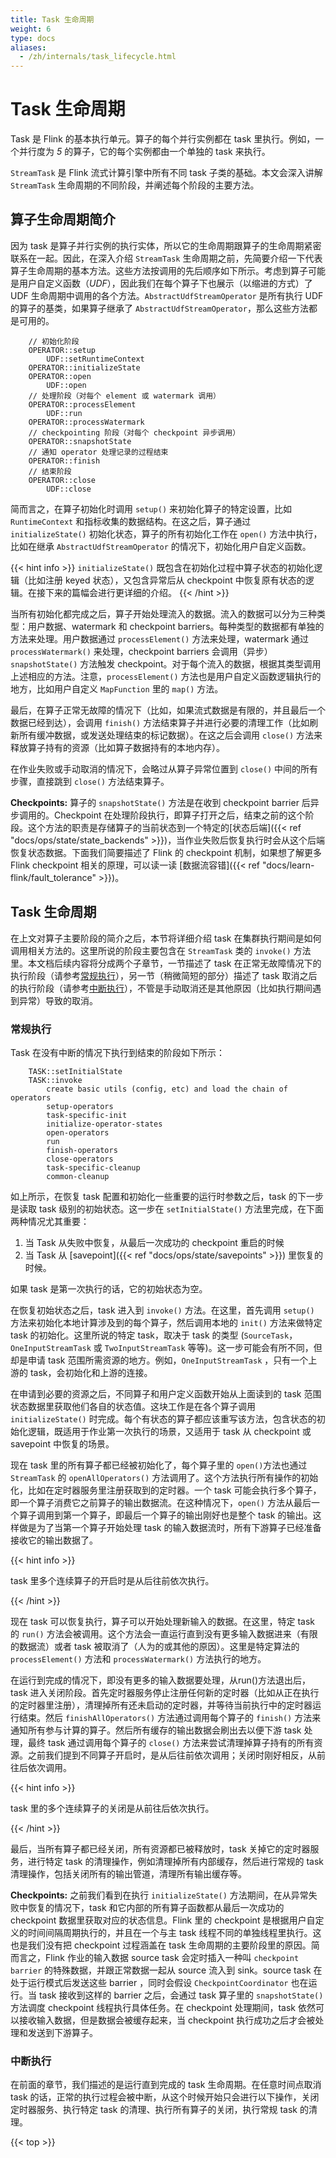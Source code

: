 ```yaml
---
title: Task 生命周期
weight: 6
type: docs
aliases:
  - /zh/internals/task_lifecycle.html
---
```

<!--
Licensed to the Apache Software Foundation (ASF) under one
or more contributor license agreements.  See the NOTICE file
distributed with this work for additional information
regarding copyright ownership.  The ASF licenses this file
to you under the Apache License, Version 2.0 (the
"License"); you may not use this file except in compliance
with the License.  You may obtain a copy of the License at

  http://www.apache.org/licenses/LICENSE-2.0

Unless required by applicable law or agreed to in writing,
software distributed under the License is distributed on an
"AS IS" BASIS, WITHOUT WARRANTIES OR CONDITIONS OF ANY
KIND, either express or implied.  See the License for the
specific language governing permissions and limitations
under the License.
-->


# Task 生命周期

Task 是 Flink 的基本执行单元。算子的每个并行实例都在 task 里执行。例如，一个并行度为 *5* 的算子，它的每个实例都由一个单独的 task 来执行。

`StreamTask` 是 Flink 流式计算引擎中所有不同 task 子类的基础。本文会深入讲解  `StreamTask` 生命周期的不同阶段，并阐述每个阶段的主要方法。

<a name="operator-lifecycle-in-a-nutshell"> </a>

## 算子生命周期简介

因为 task 是算子并行实例的执行实体，所以它的生命周期跟算子的生命周期紧密联系在一起。因此，在深入介绍 `StreamTask` 生命周期之前，先简要介绍一下代表算子生命周期的基本方法。这些方法按调用的先后顺序如下所示。考虑到算子可能是用户自定义函数（*UDF*），因此我们在每个算子下也展示（以缩进的方式）了 UDF 生命周期中调用的各个方法。`AbstractUdfStreamOperator` 是所有执行 UDF 的算子的基类，如果算子继承了 `AbstractUdfStreamOperator`，那么这些方法都是可用的。


 

        // 初始化阶段
        OPERATOR::setup
            UDF::setRuntimeContext
        OPERATOR::initializeState
        OPERATOR::open
            UDF::open
        // 处理阶段（对每个 element 或 watermark 调用）
        OPERATOR::processElement
            UDF::run
        OPERATOR::processWatermark
        // checkpointing 阶段（对每个 checkpoint 异步调用）
        OPERATOR::snapshotState
        // 通知 operator 处理记录的过程结束
        OPERATOR::finish
        // 结束阶段
        OPERATOR::close
            UDF::close

简而言之，在算子初始化时调用 `setup()` 来初始化算子的特定设置，比如 `RuntimeContext` 和指标收集的数据结构。在这之后，算子通过 `initializeState()` 初始化状态，算子的所有初始化工作在 `open()` 方法中执行，比如在继承 `AbstractUdfStreamOperator` 的情况下，初始化用户自定义函数。

{{< hint info >}}
`initializeState()` 既包含在初始化过程中算子状态的初始化逻辑（比如注册 keyed 状态），又包含异常后从 checkpoint 中恢复原有状态的逻辑。在接下来的篇幅会进行更详细的介绍。
{{< /hint >}}

当所有初始化都完成之后，算子开始处理流入的数据。流入的数据可以分为三种类型：用户数据、watermark 和 checkpoint barriers。每种类型的数据都有单独的方法来处理。用户数据通过 `processElement()` 方法来处理，watermark 通过 `processWatermark()` 来处理，checkpoint barriers 会调用（异步）`snapshotState()` 方法触发 checkpoint。对于每个流入的数据，根据其类型调用上述相应的方法。注意，`processElement()` 方法也是用户自定义函数逻辑执行的地方，比如用户自定义 `MapFunction` 里的  `map()` 方法。

最后，在算子正常无故障的情况下（比如，如果流式数据是有限的，并且最后一个数据已经到达），会调用 `finish()` 方法结束算子并进行必要的清理工作（比如刷新所有缓冲数据，或发送处理结束的标记数据）。在这之后会调用 `close()` 方法来释放算子持有的资源（比如算子数据持有的本地内存）。

在作业失败或手动取消的情况下，会略过从算子异常位置到 `close()` 中间的所有步骤，直接跳到 `close()` 方法结束算子。

**Checkpoints:** 算子的 `snapshotState()` 方法是在收到 checkpoint barrier 后异步调用的。Checkpoint 在处理阶段执行，即算子打开之后，结束之前的这个阶段。这个方法的职责是存储算子的当前状态到一个特定的[状态后端]({{< ref "docs/ops/state/state_backends" >}})，当作业失败后恢复执行时会从这个后端恢复状态数据。下面我们简要描述了 Flink 的 checkpoint 机制，如果想了解更多 Flink checkpoint 相关的原理，可以读一读 [数据流容错]({{< ref "docs/learn-flink/fault_tolerance" >}})。

<a name="task-lifecycle-1"> </a>

## Task 生命周期

在上文对算子主要阶段的简介之后，本节将详细介绍 task 在集群执行期间是如何调用相关方法的。这里所说的阶段主要包含在 `StreamTask` 类的 `invoke()` 方法里。本文档后续内容将分成两个子章节，一节描述了 task 在正常无故障情况下的执行阶段（请参考[常规执行](#normal-execution)），另一节（稍微简短的部分）描述了 task 取消之后的执行阶段（请参考[中断执行](#interrupted-execution)），不管是手动取消还是其他原因（比如执行期间遇到异常）导致的取消。

<a name="normal-execution"> </a>

### 常规执行

Task 在没有中断的情况下执行到结束的阶段如下所示：

	    TASK::setInitialState
	    TASK::invoke
		    create basic utils (config, etc) and load the chain of operators
		    setup-operators
		    task-specific-init
		    initialize-operator-states
	   	    open-operators
		    run
		    finish-operators
		    close-operators
		    task-specific-cleanup
		    common-cleanup

如上所示，在恢复 task 配置和初始化一些重要的运行时参数之后，task 的下一步是读取 task 级别的初始状态。这一步在 `setInitialState()` 方法里完成，在下面两种情况尤其重要：

1. 当 Task 从失败中恢复，从最后一次成功的 checkpoint 重启的时候
2. 当 Task 从 [savepoint]({{< ref "docs/ops/state/savepoints" >}}) 里恢复的时候。

如果 task 是第一次执行的话，它的初始状态为空。

在恢复初始状态之后，task 进入到 `invoke()` 方法。在这里，首先调用 `setup()` 方法来初始化本地计算涉及到的每个算子，然后调用本地的 `init()` 方法来做特定 task 的初始化。这里所说的特定 task，取决于 task 的类型 (`SourceTask`，`OneInputStreamTask` 或 `TwoInputStreamTask` 等等)。这一步可能会有所不同，但却是申请 task 范围所需资源的地方。例如，`OneInputStreamTask` ，只有一个上游的 task，会初始化和上游的连接。

在申请到必要的资源之后，不同算子和用户定义函数开始从上面读到的 task 范围状态数据里获取他们各自的状态值。这块工作是在各个算子调用 `initializeState()` 时完成。每个有状态的算子都应该重写该方法，包含状态的初始化逻辑，既适用于作业第一次执行的场景，又适用于 task 从 checkpoint 或 savepoint 中恢复的场景。

现在 task 里的所有算子都已经被初始化了，每个算子里的 `open()`方法也通过 `StreamTask` 的 `openAllOperators()` 方法调用了。这个方法执行所有操作的初始化，比如在定时器服务里注册获取到的定时器。一个 task 可能会执行多个算子，即一个算子消费它之前算子的输出数据流。在这种情况下，`open()` 方法从最后一个算子调用到第一个算子，即最后一个算子的输出刚好也是整个 task 的输出。这样做是为了当第一个算子开始处理 task 的输入数据流时，所有下游算子已经准备接收它的输出数据了。

{{< hint info >}}

task 里多个连续算子的开启时是从后往前依次执行。

{{< /hint >}}

现在 task 可以恢复执行，算子可以开始处理新输入的数据。在这里，特定 task 的 `run()`  方法会被调用。这个方法会一直运行直到没有更多输入数据进来（有限的数据流）或者 task 被取消了（人为的或其他的原因）。这里是特定算法的 `processElement()` 方法和 `processWatermark()` 方法执行的地方。

在运行到完成的情况下，即没有更多的输入数据要处理，从run()方法退出后，task 进入关闭阶段。首先定时器服务停止注册任何新的定时器（比如从正在执行的定时器里注册），清理掉所有还未启动的定时器，并等待当前执行中的定时器运行结束。然后 `finishAllOperators()` 方法通过调用每个算子的 `finish()` 方法来通知所有参与计算的算子。然后所有缓存的输出数据会刷出去以便下游 task 处理，最终 task 通过调用每个算子的 `close()` 方法来尝试清理掉算子持有的所有资源。之前我们提到不同算子开启时，是从后往前依次调用；关闭时刚好相反，从前往后依次调用。

{{< hint info >}}

task 里的多个连续算子的关闭是从前往后依次执行。

{{< /hint >}}

最后，当所有算子都已经关闭，所有资源都已被释放时，task 关掉它的定时器服务，进行特定 task 的清理操作，例如清理掉所有内部缓存，然后进行常规的 task 清理操作，包括关闭所有的输出管道，清理所有输出缓存等。

**Checkpoints:** 之前我们看到在执行 `initializeState()` 方法期间，在从异常失败中恢复的情况下，task 和它内部的所有算子函数都从最后一次成功的 checkpoint 数据里获取对应的状态信息。Flink 里的 checkpoint 是根据用户自定义的时间间隔周期执行的，并且在一个与主 task 线程不同的单独线程里执行。这也是我们没有把 checkpoint 过程涵盖在 task 生命周期的主要阶段里的原因。简而言之，Flink 作业的输入数据 source task 会定时插入一种叫 `checkpoint barrier` 的特殊数据，并跟正常数据一起从 source 流入到 sink。source task 在处于运行模式后发送这些  barrier  ，同时会假设 `CheckpointCoordinator` 也在运行。当 task 接收到这样的 barrier 之后，会通过 task 算子里的 `snapshotState()` 方法调度 checkpoint 线程执行具体任务。在 checkpoint 处理期间，task 依然可以接收输入数据，但是数据会被缓存起来，当 checkpoint 执行成功之后才会被处理和发送到下游算子。 

<a name="interrupted-execution"> </a>

### 中断执行

在前面的章节，我们描述的是运行直到完成的 task 生命周期。在任意时间点取消 task 的话，正常的执行过程会被中断，从这个时候开始只会进行以下操作，关闭定时器服务、执行特定 task 的清理、执行所有算子的关闭，执行常规 task 的清理。

{{< top >}}
